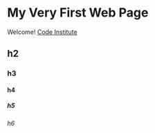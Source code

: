 # My Very First Web Page

Welcome! [Code Institute](http://codeinstitute.net)

## h2

### h3

#### h4

##### h5

###### h6

